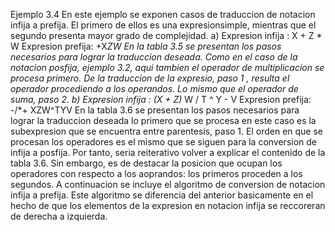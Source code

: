 Ejemplo 3.4
En este ejemplo se exponen casos de traduccion de notacion infija a prefija. El primero de ellos es una expresionsimple, mientras que el segundo presenta mayor grado de complejidad.
a)  Expresion infija : X + Z * W
    Expresion prefija: +X*ZW
En la tabla 3.5 se presentan los pasos necesarios para lograr la traduccion deseada. Como en el caso de la notacion posfija, ejemplo 3.2, aqui tambien el operador de multiplicacion se procesa primero. De la traduccion de la expresio, paso 1 , resulta el operador procediendo a los operandos. Lo mismo que el operador de suma, paso 2.
b)  Expresion infija : (X + Z)* W / T ^ Y - V
    Expresion prefija: -/*+ XZW^TYV
En la tabla 3.6 se presentan los pasos necesarios para lograr la traduccion deseada lo primero que se procesa en este caso es la subexpresion que se encuentra entre parentesis, paso 1. El orden en que se procesan los operadores es el mismo que se siguen para la conversion de infija a posfija. Por tanto, seria reiterativo volver a explicar el contenido de la tabla 3.6. Sin embargo, es de destacar la posicion que ocupan los operadores con respecto a los aoprandos: los primeros proceden a los segundos. 
A continuacion se incluye el algoritmo de conversion de notacion infija a prefija. Este algoritmo se diferencia del anterior basicamente en el hecho de que los elementos de la expresion en notacion infija se reccoreran de derecha a izquierda.
